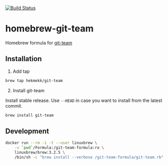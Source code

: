 [![Build Status](https://img.shields.io/github/actions/workflow/status/hekmekk/homebrew-git-team/verify-published-formula.yml?branch=master&logo=github&style=for-the-badge)](https://github.com/hekmekk/homebrew-git-team/actions)

# homebrew-git-team

Homebrew formula for [git-team](https://github.com/hekmekk/git-team)

## Installation

1. Add tap
```bash
brew tap hekmekk/git-team
```

2. Install git-team

Install stable release. Use `--HEAD` in case you want to install from the latest commit.
```bash
brew install git-team
```

## Development
```bash
docker run --rm -i -t --user linuxbrew \
	-v `pwd`/Formula:/git-team-formula:ro \
	linuxbrew/brew:3.2.5 \
	/bin/sh -c "brew install --verbose /git-team-formula/git-team.rb"
```

